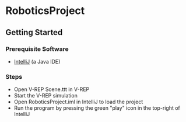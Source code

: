 # RoboticsProject

## Getting Started

### Prerequisite Software
* [IntelliJ](https://www.jetbrains.com/idea/) (a Java IDE)

### Steps
* Open V-REP Scene.ttt in V-REP
* Start the V-REP simulation
* Open RoboticsProject.iml in IntelliJ to load the project
* Run the program by pressing the green "play" icon in the top-right of IntelliJ
